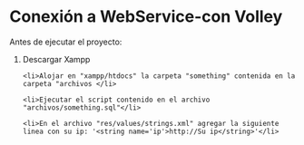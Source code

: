 # Conexión a WebService-con Volley

<p>Antes de ejecutar el proyecto:</p>

<ol>
	<li>Descargar Xampp</li>

	<li>Alojar en "xampp/htdocs" la carpeta "something" contenida en la carpeta "archivos </li>

	<li>Ejecutar el script contenido en el archivo "archivos/something.sql"</li>

	<li>En el archivo "res/values/strings.xml" agregar la siguiente linea con su ip: '<string name='ip'>http://Su ip</string>'</li>
</ol>

